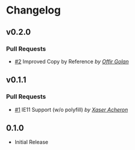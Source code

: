 Changelog
=========

## v0.2.0

### Pull Requests

- [#2](https://github.com/offirgolan/ember-data-copyable/pull/2)  Improved Copy by Reference  *by [Offir Golan](https://github.com/offirgolan)*

## v0.1.1

### Pull Requests

- [#1](https://github.com/offirgolan/ember-data-copyable/pull/1)  IE11 Support (w/o polyfill)  *by [Xaser Acheron](https://github.com/XaserAcheron)*

## 0.1.0

- Initial Release
